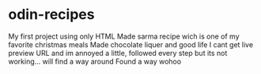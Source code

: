 # odin-recipes
My first project using only HTML
Made sarma recipe wich is one of my favorite christmas meals
Made chocolate liquer and good life
I cant get live preview URL and im annoyed a little, followed every step but its not working...
will find a way around
Found a way wohoo
